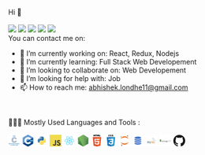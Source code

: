 Hi :wave:
</br>
</br>
[<img src="https://img.icons8.com/color/48/000000/twitter.png" width="3.5%"/>](https://twitter.com/AbhiLondhe1992)
[<img src="https://img.icons8.com/color/48/000000/linkedin.png" width="3.5%"/>](https://www.linkedin.com/in/abhishek-londhe/)
[<img src="https://img.icons8.com/fluent/48/000000/facebook-new.png" width="3.5%"/>](https://www.facebook.com/apollonious.lazarious.9/)
[<img src="https://img.icons8.com/fluent/48/000000/instagram-new.png" width="3.5%"/>](https://www.instagram.com/apollonious_lazarious/)
<a href="mailto:abhishek.londhe11@gmail.com"> <img src="https://img.icons8.com/fluent/48/000000/gmail.png" width="3.5%"/> </a>
</br>
You can contact me on:
</br>
- 🔭 I’m currently working on: React, Redux, Nodejs
- 🌱 I’m currently learning: Full Stack Web Developement
- 👯 I’m looking to collaborate on: Web Developement
- 🤔 I’m looking for help with: Job
- 📫 How to reach me: abhishek.londhe11@gmail.com
</br>
</br>
👨🏻‍💻 Mostly Used Languages and Tools :
</br>
</br>
<code><img height="24" src="https://raw.githubusercontent.com/github/explore/80688e429a7d4ef2fca1e82350fe8e3517d3494d/topics/c/c.png"></code>
<code><img height="24" src="https://raw.githubusercontent.com/github/explore/80688e429a7d4ef2fca1e82350fe8e3517d3494d/topics/cpp/cpp.png"></code>
<code><img height="24" src="https://raw.githubusercontent.com/github/explore/80688e429a7d4ef2fca1e82350fe8e3517d3494d/topics/python/python.png"></code>
<code><img height="24" src="https://raw.githubusercontent.com/github/explore/80688e429a7d4ef2fca1e82350fe8e3517d3494d/topics/javascript/javascript.png"></code>
<code><img height="24" src="https://raw.githubusercontent.com/github/explore/80688e429a7d4ef2fca1e82350fe8e3517d3494d/topics/react/react.png"></code>
<code><img height="24" src="https://raw.githubusercontent.com/github/explore/80688e429a7d4ef2fca1e82350fe8e3517d3494d/topics/nodejs/nodejs.png"></code>
<code><img height="24" src="https://raw.githubusercontent.com/github/explore/80688e429a7d4ef2fca1e82350fe8e3517d3494d/topics/html/html.png"></code>
<code><img height="24" src="https://raw.githubusercontent.com/github/explore/80688e429a7d4ef2fca1e82350fe8e3517d3494d/topics/css/css.png"></code>
<code><img height="24" src="https://raw.githubusercontent.com/github/explore/80688e429a7d4ef2fca1e82350fe8e3517d3494d/topics/jupyter-notebook/jupyter-notebook.png"></code>
<code><img height="24" src="https://raw.githubusercontent.com/github/explore/80688e429a7d4ef2fca1e82350fe8e3517d3494d/topics/sql/sql.png"></code>
<code><img height="24" src="https://raw.githubusercontent.com/github/explore/80688e429a7d4ef2fca1e82350fe8e3517d3494d/topics/mysql/mysql.png"></code>
<code><img height="24" src="https://raw.githubusercontent.com/github/explore/80688e429a7d4ef2fca1e82350fe8e3517d3494d/topics/mongodb/mongodb.png"></code>
<code><img height="24" src="https://raw.githubusercontent.com/github/explore/78df643247d429f6cc873026c0622819ad797942/topics/github/github.png"></code>
